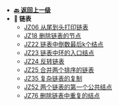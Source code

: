 <!-- 侧边栏 _sidebar.md -->

+ [**:back: 返回上一级**](/算法/剑指Offer/)
+ **:memo: 链表**
    + [JZ06 从尾到头打印链表](/算法/剑指Offer/01_链表/JZ06_从尾到头打印链表.md)
    + [JZ18 删除链表的节点](/算法/剑指Offer/01_链表/JZ18_删除链表的节点.md)
    + [JZ22 链表中倒数最后k个结点](/算法/剑指Offer/01_链表/JZ22_链表中倒数最后k个结点.md)
    + [JZ23 链表中环的入口结点](/算法/剑指Offer/01_链表/JZ23_链表中环的入口结点.md)
    + [JZ24 反转链表](/算法/剑指Offer/01_链表/JZ24_反转链表.md)
    + [JZ25 合并两个排序的链表](/算法/剑指Offer/01_链表/JZ25_合并两个排序的链表.md)
    + [JZ35 复杂链表的复制](/算法/剑指Offer/01_链表/JZ35_复杂链表的复制.md)
    + [JZ52 两个链表的第一个公共结点](/算法/剑指Offer/01_链表/JZ52_两个链表的第一个公共结点.md)
    + [JZ76 删除链表中重复的结点](/算法/剑指Offer/01_链表/JZ76_删除链表中重复的结点.md)